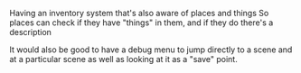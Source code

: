 Having an inventory system that's also aware of places and things
So places can check if they have "things" in them, and if they do there's a description

It would also be good to have a debug menu to jump directly to a scene and at a particular scene
as well as looking at it as a "save" point.